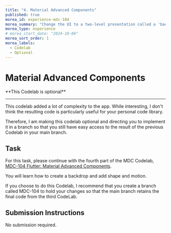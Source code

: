 ```yaml
---
title: "4. Material Advanced Components"
published: true
morea_id: experience-mdc-104
morea_summary: "Change the UI to a two-level presentation called a 'backdrop'."
morea_type: experience
# morea_start_date: "2024-10-06"
morea_sort_order: 1
morea_labels:
  - Codelab
  - Optional
---
```


# Material Advanced Components

<div class="alert alert-warning" role="alert" markdown="1">
<i class="fa-solid fa-circle-exclamation fa-xl"></i> **This Codelab is optional**
<hr/>

This codelab added a lot of complexity to the app. While interesting, I don't think the resulting code is particularly useful for your personal code library.

Therefore, I am making this codelab optional and directing you to implement it in a branch so that you still have easy access to the result of the previous Codelab in your main branch. 
</div>

## Task

For this task, please continue with the fourth part of the MDC Codelab, [MDC-104 Flutter: Material Advanced Components](https://codelabs.developers.google.com/codelabs/mdc-104-flutter#0).

You will learn how to create a backdrop and add shape and motion.

If you choose to do this Codelab, I recommend that you create a branch called MDC-104 to hold your changes so that the main branch retains the final code from the third CodeLab.


## Submission Instructions

No submission required.
